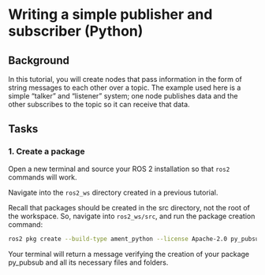 # Writing a simple publisher and subscriber (Python)

## Background

In this tutorial, you will create nodes that pass information in the form of string messages to each other over a topic. The example used here is a simple “talker” and “listener” system; one node publishes data and the other subscribes to the topic so it can receive that data.

## Tasks

### 1. Create a package

Open a new terminal and source your ROS 2 installation so that `ros2` commands will work.

Navigate into the `ros2_ws` directory created in a previous tutorial.

Recall that packages should be created in the src directory, not the root of the workspace. So, navigate into `ros2_ws/src`, and run the package creation command:

```bash
ros2 pkg create --build-type ament_python --license Apache-2.0 py_pubsub
```
Your terminal will return a message verifying the creation of your package py_pubsub and all its necessary files and folders.


